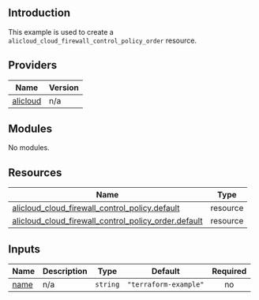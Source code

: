## Introduction

This example is used to create a `alicloud_cloud_firewall_control_policy_order` resource.

<!-- BEGIN_TF_DOCS -->
## Providers

| Name | Version |
|------|---------|
| <a name="provider_alicloud"></a> [alicloud](#provider\_alicloud) | n/a |

## Modules

No modules.

## Resources

| Name | Type |
|------|------|
| [alicloud_cloud_firewall_control_policy.default](https://registry.terraform.io/providers/aliyun/alicloud/latest/docs/resources/cloud_firewall_control_policy) | resource |
| [alicloud_cloud_firewall_control_policy_order.default](https://registry.terraform.io/providers/aliyun/alicloud/latest/docs/resources/cloud_firewall_control_policy_order) | resource |

## Inputs

| Name | Description | Type | Default | Required |
|------|-------------|------|---------|:--------:|
| <a name="input_name"></a> [name](#input\_name) | n/a | `string` | `"terraform-example"` | no |
<!-- END_TF_DOCS -->    